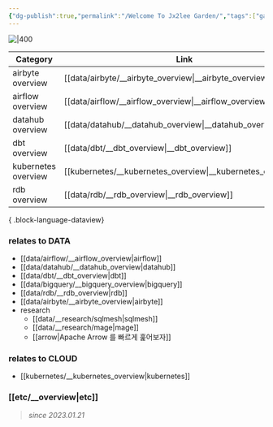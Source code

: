 ```yaml
---
{"dg-publish":true,"permalink":"/Welcome To Jx2lee Garden/","tags":["gardenEntry"],"dgShowBacklinks":false,"dgShowLocalGraph":false,"dgShowFileTree":false,"dgShowToc":false,"dgLinkPreview":false,"dgShowTags":false,"created":"","updated":""}
---
```



![|400](https://i.imgur.com/7dlsgVl.jpg|100)

| Category            | Link                                                           |
| ------------------- | -------------------------------------------------------------- |
| airbyte overview    | [[data/airbyte/__airbyte_overview\|__airbyte_overview]]     |
| airflow overview    | [[data/airflow/__airflow_overview\|__airflow_overview]]     |
| datahub overview    | [[data/datahub/__datahub_overview\|__datahub_overview]]     |
| dbt overview        | [[data/dbt/__dbt_overview\|__dbt_overview]]                 |
| kubernetes overview | [[kubernetes/__kubernetes_overview\|__kubernetes_overview]] |
| rdb overview        | [[data/rdb/__rdb_overview\|__rdb_overview]]                 |

{ .block-language-dataview}

### relates to DATA
- [[data/airflow/__airflow_overview\|airflow]]
- [[data/datahub/__datahub_overview\|datahub]]
- [[data/dbt/__dbt_overview\|dbt]]
- [[data/bigquery/__bigquery_overview\|bigquery]]
- [[data/rdb/__rdb_overview\|rdb]]
- [[data/airbyte/__airbyte_overview\|airbyte]]
- research
	- [[data/__research/sqlmesh\|sqlmesh]]
	- [[data/__research/mage\|mage]]
	- [[arrow\|Apache Arrow 를 빠르게 훑어보자]]

### relates to CLOUD
- [[kubernetes/__kubernetes_overview\|kubernetes]]

### [[etc/__overview\|etc]]

> *since 2023.01.21*